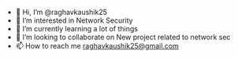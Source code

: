 - 👋 Hi, I’m @raghavkaushik25
- 👀 I’m interested in Network Security 
- 🌱 I’m currently learning a lot of things
- 💞️ I’m looking to collaborate on New project related to network sec
- 📫 How to reach me raghavkaushik25@gmail.com

<!---
raghavkaushik25/raghavkaushik25 is a ✨ special ✨ repository because its `README.md` (this file) appears on your GitHub profile.
You can click the Preview link to take a look at your changes.
--->
